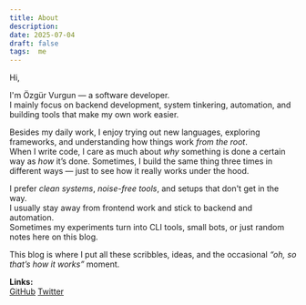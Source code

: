 ```yaml
---
title: About
description:
date: 2025-07-04
draft: false
tags:  me
---
```



Hi,

I'm Özgür Vurgun — a software developer.  
I mainly focus on backend development, system tinkering, automation, and building tools that make my own work easier.

Besides my daily work, I enjoy trying out new languages, exploring frameworks, and understanding how things work *from the root*.  
When I write code, I care as much about *why* something is done a certain way as *how* it’s done. Sometimes, I build the same thing three times in different ways — just to see how it really works under the hood.

I prefer *clean systems*, *noise-free tools*, and setups that don't get in the way.  
I usually stay away from frontend work and stick to backend and automation.  
Sometimes my experiments turn into CLI tools, small bots, or just random notes here on this blog.

This blog is where I put all these scribbles, ideas, and the occasional *“oh, so that’s how it works”* moment.

**Links:**  
[GitHub](https://github.com/ozgurvurgun) [Twitter](https://twitter.com/delirehberi)


